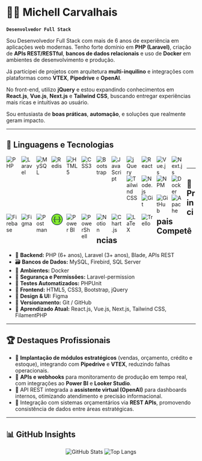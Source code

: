 # 👨‍💻 Michell Carvalhais

**`Desenvolvedor Full Stack`**

Sou Desenvolvedor Full Stack com mais de 6 anos de experiência em aplicações web modernas. Tenho forte domínio em **PHP (Laravel)**, criação de **APIs REST/RESTful**, **bancos de dados relacionais** e uso de **Docker** em ambientes de desenvolvimento e produção.

Já participei de projetos com arquitetura **multi-inquilino** e integrações com plataformas como **VTEX**, **Pipedrive** e **OpenAI**.

No front-end, utilizo **jQuery** e estou expandindo conhecimentos em **React.js**, **Vue.js**, **Next.js** e **Tailwind CSS**, buscando entregar experiências mais ricas e intuitivas ao usuário.

Sou entusiasta de **boas práticas**, **automação**, e soluções que realmente geram impacto.

---

## 🤖 Linguagens e Tecnologias

<p>
    <img align="left" alt="PHP" title="PHP" width="30px" style="padding-right: 10px;" src="https://cdn.jsdelivr.net/gh/devicons/devicon/icons/php/php-original.svg" />
    <img align="left" alt="Laravel" title="Laravel" width="30px" style="padding-right: 10px;" src="https://cdn.jsdelivr.net/gh/devicons/devicon/icons/laravel/laravel-original.svg" />
    <img align="left" alt="MySQL" title="MySQL" width="30px" style="padding-right: 10px;" src="https://cdn.jsdelivr.net/gh/devicons/devicon/icons/mysql/mysql-original.svg" />
    <img align="left" alt="Redis" title="Redis" width="30px" style="padding-right: 10px;" src="https://cdn.jsdelivr.net/gh/devicons/devicon/icons/redis/redis-original.svg" />
    <img align="left" alt="HTML5" title="HTML5" width="30px" style="padding-right: 10px;" src="https://cdn.jsdelivr.net/gh/devicons/devicon/icons/html5/html5-original.svg" />
    <img align="left" alt="CSS3" title="CSS3" width="30px" style="padding-right: 10px;" src="https://cdn.jsdelivr.net/gh/devicons/devicon/icons/css3/css3-original.svg" />
    <img align="left" alt="Bootstrap" title="Bootstrap" width="30px" style="padding-right: 10px;" src="https://cdn.jsdelivr.net/gh/devicons/devicon/icons/bootstrap/bootstrap-original.svg" />
    <img align="left" alt="JavaScript" title="JavaScript" width="30px" style="padding-right: 10px;" src="https://cdn.jsdelivr.net/gh/devicons/devicon/icons/javascript/javascript-original.svg" />
    <img align="left" alt="jQuery" title="jQuery" width="30px" style="padding-right: 10px;" src="https://cdn.jsdelivr.net/gh/devicons/devicon/icons/jquery/jquery-original.svg" />
    <img align="left" alt="React" title="React (aprendizado em curso)" width="30px" style="padding-right: 10px;" src="https://cdn.jsdelivr.net/gh/devicons/devicon/icons/react/react-original.svg" />
    <img align="left" alt="Vue.js" title="Vue.js (aprendizado em curso)" width="30px" style="padding-right: 10px;" src="https://cdn.jsdelivr.net/gh/devicons/devicon/icons/vuejs/vuejs-original.svg" />
    <img align="left" alt="Next.js" title="Next.js (aprendizado em curso)" width="30px" style="padding-right: 10px;" src="https://cdn.jsdelivr.net/gh/devicons/devicon/icons/nextjs/nextjs-original.svg" />
    <img align="left" alt="Tailwind CSS" title="Tailwind CSS (aprendizado em curso)" width="30px" style="padding-right: 10px;" src="https://cdn.jsdelivr.net/gh/devicons/devicon/icons/tailwindcss/tailwindcss-original.svg" />
    <img align="left" alt="Node.js" title="Node.js" width="30px" style="padding-right: 10px;" src="https://cdn.jsdelivr.net/gh/devicons/devicon/icons/nodejs/nodejs-original.svg" />
    <img align="left" alt="NPM" title="NPM" width="30px" style="padding-right: 10px;" src="https://cdn.jsdelivr.net/gh/devicons/devicon/icons/npm/npm-original-wordmark.svg" />
    <img align="left" alt="Docker" title="Docker" width="30px" style="padding-right: 10px;" src="https://cdn.jsdelivr.net/gh/devicons/devicon/icons/docker/docker-original.svg" />
    <img align="left" alt="Git" title="Git" width="30px" style="padding-right: 10px;" src="https://cdn.jsdelivr.net/gh/devicons/devicon/icons/git/git-original.svg" />
    <img align="left" alt="GitHub" title="GitHub" width="30px" style="padding-right: 10px;" src="https://cdn.jsdelivr.net/gh/devicons/devicon/icons/github/github-original.svg" />
    <img align="left" alt="Apache" title="Apache" width="30px" style="padding-right: 10px;" src="https://cdn.jsdelivr.net/gh/devicons/devicon/icons/apache/apache-original.svg" />
    <img align="left" alt="Firebase" title="Firebase" width="30px" style="padding-right: 10px;" src="https://cdn.jsdelivr.net/gh/devicons/devicon/icons/firebase/firebase-plain.svg" />
    <img align="left" alt="Figma" title="Figma" width="30px" style="padding-right: 10px;" src="https://cdn.jsdelivr.net/gh/devicons/devicon/icons/figma/figma-original.svg" />
    <img align="left" alt="Postman" title="Postman" width="30px" style="padding-right: 10px;" src="https://cdn.jsdelivr.net/gh/devicons/devicon/icons/postman/postman-original.svg" />
    <img align="left" alt="Swagger" title="Swagger" width="30px" style="padding-right: 10px;" src="https://raw.githubusercontent.com/devicons/devicon/master/icons/swagger/swagger-original.svg" />
    <img align="left" alt="Power BI" title="Power BI" width="30px" style="padding-right: 10px;" src="https://upload.wikimedia.org/wikipedia/commons/c/cf/New_Power_BI_Logo.svg" />
    <img align="left" alt="PowerShell" title="PowerShell" width="30px" style="padding-right: 10px;" src="https://cdn.jsdelivr.net/gh/devicons/devicon/icons/powershell/powershell-original.svg" />
    <img align="left" alt="Notion" title="Notion" width="30px" style="padding-right: 10px;" src="https://cdn.jsdelivr.net/gh/devicons/devicon/icons/notion/notion-original.svg" />
    <img align="left" alt="Chart.js" title="Chart.js" width="30px" style="padding-right: 10px;" src="https://www.chartjs.org/media/logo-title.svg" />
    <img align="left" alt="LaTeX" title="LaTeX" width="30px" style="padding-right: 10px;" src="https://upload.wikimedia.org/wikipedia/commons/9/92/LaTeX_logo.svg" />
    <img align="left" alt="Trello" title="Trello" width="30px" style="padding-right: 10px;" src="https://cdn.jsdelivr.net/gh/devicons/devicon/icons/trello/trello-plain.svg" />
    <br/>
</p>

---

## 🚀 Principais Competências

- 🧱 **Backend:** PHP (6+ anos), Laravel (3+ anos), Blade, APIs REST
- 🗃️ **Bancos de Dados:** MySQL, Firebird, SQL Server
- 🐳 **Ambientes:** Docker
- 🔐 **Segurança e Permissões:** Laravel-permission
- 🧪 **Testes Automatizados:** PHPUnit
- 🎨 **Frontend:** HTML5, CSS3, Bootstrap, jQuery
- 📐 **Design & UI:** Figma
- 📁 **Versionamento:** Git / GitHub
- 🌱 **Aprendizado Atual:** React.js, Vue.js, Next.js, Tailwind CSS, FilamentPHP

---

## 🏆 Destaques Profissionais

- 🔧 **Implantação de módulos estratégicos** (vendas, orçamento, crédito e estoque), integrando com **Pipedrive** e **VTEX**, reduzindo falhas operacionais.
- 📡 **APIs e webhooks** para monitoramento de produção em tempo real, com integrações ao **Power BI** e **Looker Studio**.
- 🤖 API REST integrada a **assistente virtual (OpenAI)** para dashboards internos, otimizando atendimento e precisão informacional.
- 💼 Integração com sistemas orçamentários via **REST APIs**, promovendo consistência de dados entre áreas estratégicas.

---

## 📊 GitHub Insights

<p align="center">
    <img 
        src="https://github-readme-activity-graph.vercel.app/graph?username=MichellHPC&theme=one-dark&custom_title=Contribuições&hide_border=true" 
        alt="GitHub Stats" 
        height="200"
    />
    <img 
        src="https://github-readme-stats.vercel.app/api/top-langs/?username=MichellHPC&theme=onedark&layout=compact&langs_count=9&custom_title=Linguagens" 
        alt="Top Langs" 
        height="200"
    />
</p>
